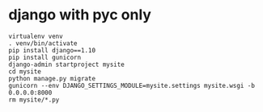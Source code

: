 # django with pyc only

```
virtualenv venv
. venv/bin/activate
pip install django==1.10
pip install gunicorn
django-admin startproject mysite
cd mysite
python manage.py migrate
gunicorn --env DJANGO_SETTINGS_MODULE=mysite.settings mysite.wsgi -b 0.0.0.0:8000
rm mysite/*.py

```
<!--stackedit_data:
eyJoaXN0b3J5IjpbLTE5MTE2MDQ3MzNdfQ==
-->